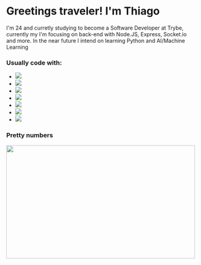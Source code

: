 <h1> Greetings traveler! I'm Thiago </h1>

<p> 
  I'm 24 and curretly studying to become a Software Developer at Trybe, currently my I'm focusing on back-end with Node.JS, Express, Socket.io and more. In the near  future I intend on learning Python and AI/Machine Learning
</p>

<h3>Usually code with:</h3>
<ul>
  <li>
    <img src="https://img.shields.io/badge/javascript%20-%23323330.svg?&style=for-the-badge&logo=javascript&logoColor=%23F7DF1E" />
  </li>
  <li>
    <img src="https://img.shields.io/badge/node.js%20-%2343853D.svg?&style=for-the-badge&logo=node.js&logoColor=white" />
  </li>
  <li>
    <img src="https://img.shields.io/badge/html5%20-%23E34F26.svg?&style=for-the-badge&logo=html5&logoColor=white" />
  </li>
  <li>
    <img src="https://img.shields.io/badge/express.js%20-%23404d59.svg?&style=for-the-badge" />
  </li>
  <li>
    <img src="https://img.shields.io/badge/react%20-%2320232a.svg?&style=for-the-badge&logo=react&logoColor=%2361DAFB" />
  </li>
  <li>
    <img src="https://img.shields.io/badge/mysql-%2300f.svg?&style=for-the-badge&logo=mysql&logoColor=white" />
  </li>
  <li>
    <img src="https://img.shields.io/badge/MongoDB-%234ea94b.svg?&style=for-the-badge&logo=mongodb&logoColor=white" />
  </li>
 </ul>
 
 <h3>Pretty numbers</h3>
 <img src="https://github-readme-stats.vercel.app/api?username=GDKdevT&count_private=true&theme=dracula&layout=compact" height="300px" width="500px" />
 
